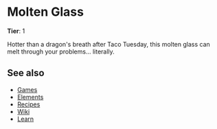 # Molten Glass

**Tier**: 1

Hotter than a dragon's breath after Taco Tuesday, this molten glass can melt through your problems... literally.

## See also

* [Games](/wiki/games)
* [Elements](/wiki/elements)
* [Recipes](/wiki/recipes)
* [Wiki](/wiki/index)
* [Learn](/learn/index)